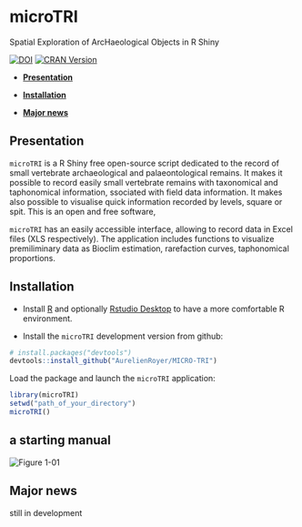 # microTRI

Spatial Exploration of ArcHaeological Objects in R Shiny

[![DOI](https://zenodo.org/badge/811219296.svg)](https://zenodo.org/doi/10.5281/zenodo.11935939)
[![CRAN
Version](http://www.r-pkg.org/badges/version/microTRI)](https://cran.r-project.org/package=SEAHORS)


  - [**Presentation**](#presentation)
  - [**Installation**](#installation)
 
  - [**Major news**](#Major-news)

## Presentation

`microTRI` is a R Shiny free open-source script dedicated to the record of small vertebrate archaeological and palaeontological remains.
   It makes it possible to record easily small vertebrate remains with taxonomical and taphonomical information,
   ssociated with field data information. It makes also possible to visualise quick information recorded by levels, square or spit.
   This is an open and free software, 

`microTRI` has an easily accessible interface, allowing to record data in Excel
files (XLS respectively). The application includes functions to
visualize premiliminary data as Bioclim estimation, rarefaction curves, taphonomical proportions.


## Installation

  - Install [R](https://www.r-project.org) and optionally [Rstudio
    Desktop](https://posit.co/download/rstudio-desktop/) to have a more
    comfortable R environment.
  

  - Install the `microTRI` development version from github:

<!-- end list -->

``` r
# install.packages("devtools")
devtools::install_github("AurelienRoyer/MICRO-TRI")
```

Load the package and launch the `microTRI` application:

``` r
library(microTRI)
setwd("path_of_your_directory")
microTRI()
```


## a starting manual

![Figure 1-01](https://github.com/user-attachments/assets/da39f2f3-e13c-47df-bc11-e0cd0262a4d1)





 ##  Major news 
 still in development
